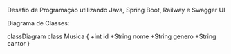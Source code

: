 Desafio de Programação utilizando Java, Spring Boot, Railway e Swagger UI

Diagrama de Classes:

classDiagram
    class Musica {
        +int id
        +String nome
        +String genero
        +String cantor
    }
